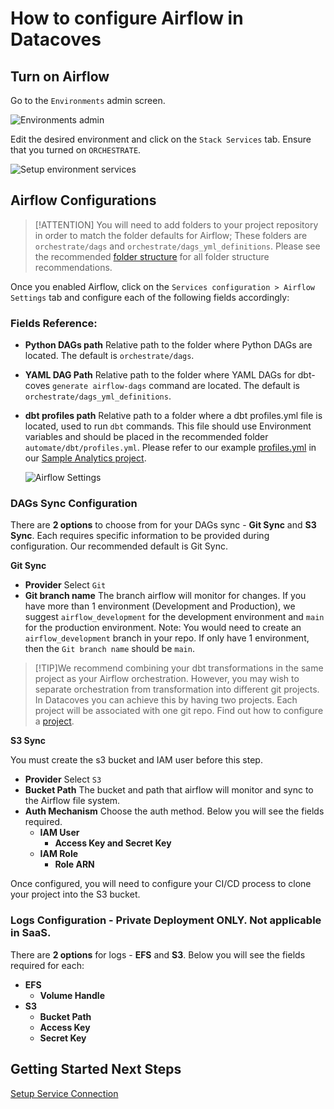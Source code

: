 # How to configure Airflow in Datacoves

## Turn on Airflow

Go to the `Environments` admin screen.

![Environments admin](./assets/menu_environments.gif)

Edit the desired environment and click on the `Stack Services` tab. Ensure that you turned on `ORCHESTRATE`.

![Setup environment services](./assets/environment-stack-services.png)

## Airflow Configurations

>[!ATTENTION] You will need to add folders to your project repository in order to match the folder defaults for Airflow; These folders are `orchestrate/dags` and `orchestrate/dags_yml_definitions`. Please see the recommended [folder structure](explanation/best-practices/datacoves/folder-structure.md) for all folder structure recommendations.

Once you enabled Airflow, click on the `Services configuration > Airflow Settings` tab and configure each of the following fields accordingly:

### Fields Reference: 

- **Python DAGs path** Relative path to the folder where Python DAGs are located. The default is `orchestrate/dags`. 
- **YAML DAG Path** Relative path to the folder where YAML DAGs for dbt-coves `generate airflow-dags` command are located. The default is `orchestrate/dags_yml_definitions`. 
- **dbt profiles path** Relative path to a folder where a dbt profiles.yml file is located, used to run `dbt` commands. This file should use Environment variables and  should be placed in the recommended folder `automate/dbt/profiles.yml`. Please refer to our example [profiles.yml](https://github.com/datacoves/balboa/blob/main/automate/dbt/profiles.yml) in our [Sample Analytics project](https://github.com/datacoves/balboa).

  ![Airflow Settings](./assets/environments_airflow_config.gif)

### DAGs Sync Configuration
There are **2 options** to choose from for your DAGs sync - **Git Sync** and **S3 Sync**. Each requires specific information to be provided during configuration. Our recommended default is Git Sync.

**Git Sync**
- **Provider** Select `Git`
- **Git branch name** The branch airflow will monitor for changes. If you have more than 1 environment (Development and Production), we suggest `airflow_development` for the development environment and `main` for the production environment. Note: You would need to create an  `airflow_development` branch in your repo. If only have 1 environment, then the `Git branch name` should be `main`. 

>[!TIP]We recommend combining your dbt transformations in the same project as your Airflow orchestration. However, you may wish to separate orchestration from transformation into different git projects. In Datacoves you can achieve this by having two projects. Each project will be associated with one git repo. Find out how to configure a [project](how-tos/datacoves/how_to_projects.md).
        
**S3 Sync** 

You must create the s3 bucket and IAM user before this step.

- **Provider** Select `S3`
- **Bucket Path** The bucket and path that airflow will monitor and sync to the Airflow file system.
- **Auth Mechanism** Choose the auth method. Below you will see the fields required.
  - **IAM User**
    - **Access Key and Secret Key**
  - **IAM Role**
    - **Role ARN**

Once configured, you will need to configure your CI/CD process to clone your project into the S3 bucket.

### Logs Configuration - Private Deployment ONLY. Not applicable in SaaS.

There are **2 options** for logs - **EFS** and **S3**. Below you will see the fields required for each:

- **EFS**
  - **Volume Handle**
- **S3**
  - **Bucket Path**
  - **Access Key**
  - **Secret Key**

## Getting Started Next Steps 
[Setup Service Connection](how-tos/datacoves/how_to_service_connections.md)